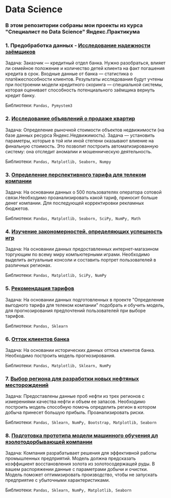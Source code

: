 # Data Science

### В этом репозитории собраны мои проекты из курса "Специалист по Data Science" Яндекс.Практикума

### 1. Предобработка данных - [Исследование надежности заёмщиков](https://github.com/gdcvbggds/yandex_prakticum/blob/main/Проект_1_Исследование_надежности_заёмщиков.ipynb)

Задача: Заказчик — кредитный отдел банка. Нужно разобраться, влияет ли семейное положение и количество детей клиента на факт погашения кредита в срок. Входные данные от банка — статистика о платёжеспособности клиентов. Результаты исследования будут учтены при построении модели кредитного скоринга — специальной системы, которая оценивает способность потенциального заёмщика вернуть кредит банку.

Библиотеки: `Pandas, Pymystem3`

### 2. [Исследование объявлений о продаже квартир](https://github.com/gdcvbggds/yandex_prakticum/blob/main/Проект_2_Исследование_объявлений_о_продаже_квартир.ipynb)

Задача: Определение рыночной стоимости объектов недвижимости (на базе данных ресурса Яндекс.Недвижимость). Задача — установить параметры, которые в той или иной степени оказывают влиение на финальную стоимость. Это позволит построить автоматизированную систему: она отследит аномалии и мошенническую деятельность.

Библиотеки: `Pandas, Matplotlib, Seaborn, Numpy`

### 3. [Определение перспективного тарифа для телеком компании](https://github.com/gdcvbggds/yandex_prakticum/blob/main/Проект_3_Определение_перспективного_тарифа_для_телеком_компании.ipynb)

Задача: На основании данных о 500 пользователях оператора сотовой связи.Необходимо проанализировать какой тариф, приносит больше денег компании. Для последующей корректировки рекламных бюджетов.

Библиотеки: `Pandas, Matplotlib, Seaborn, SciPy, NumPy, Math`

### 4. [Изучение закономерностей, определяющих успешность игр](https://github.com/gdcvbggds/yandex_prakticum/blob/main/Проект_4_Изучение_закономерностей%2C_определяющих_успешность_игр.ipynb)

Задача: На основании данных предоставленных интернет-магазином торгующим по всему миру компьютерными играми. Необходимо выделить актуальные консоли и составить портрет пользователей в различных регионах.

Библиотеки: `Pandas, Matplotlib, SciPy, NumPy`

### 5. [Рекомендация тарифов](https://github.com/gdcvbggds/yandex_prakticum/blob/main/Проект_5_Рекомендация_тарифов.ipynb)
Задача: На основании данных подготовленных в проекте "Определение выгодного тарифа для телеком компании" подобрать и обучить модель, для прогнозирования предпочтений пользователей при выборе тарифов.

Библиотеки: `Pandas, Sklearn`

### 6. [Отток клиентов банка](https://github.com/gdcvbggds/yandex_prakticum/blob/main/Проект_6_Отток_клиентов_банка.ipynb)
Задача: На основании исторических данных оттока клиентов банка. Необходимо построить модель прогнозирования.

Библиотеки: `Pandas, Matplotlib, Sklearn, NumPy`

### 7. [Выбор региона для разработки новых нефтяных месторождений](https://github.com/gdcvbggds/yandex_prakticum/blob/main/Проект_7_Выбор_региона_для_разработки_новых_нефтяных_месторождений.ipynb)
Задача: Предоставлены данные проб нефти из трех регионов с измерениями качества нефти и объем ее запасов.
Необходимо построить модель способную помочь определить регион в котором добыча принесет большую прибыль.
Проанализировать риски.

Библиотеки: `Pandas, Sklearn, NumPy, Bootstrap, Matplotlib, Seaborn`

### 8. [Подготовка прототипа модели машинного обучения дл язолотодорбывающей компании](https://github.com/gdcvbggds/yandex_prakticum/blob/main/Проект_8_Подготовка_прототипа_модели_машинного_обучения_дл_язолотодорбывающей_компании.ipynb)
Задача: Компания разрабатывает решения для эффективной работы промышленных предприятий. Модель должна предсказать коэффициент восстановления золота из золотосодержащей руды. В вашем распоряжении данные с параметрами добычи и очистки. Модель поможет оптимизировать производство, чтобы не запускать предприятие с убыточными характеристиками.

Библиотеки: `Pandas, Sklearn, NumPy, Matplotlib, Seaborn`
